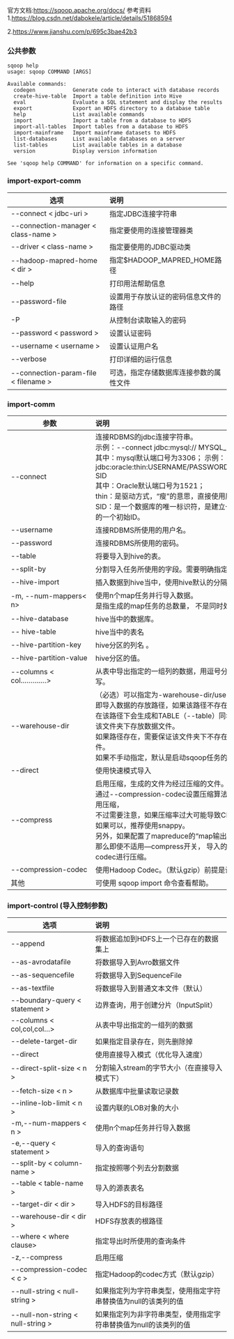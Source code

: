 官方文档:https://sqoop.apache.org/docs/
参考资料
1.https://blog.csdn.net/dabokele/article/details/51868594

2.<https://www.jianshu.com/p/695c3bae42b3>

### 公共参数

<div id='publicParams'></div>

```shell
sqoop help
usage: sqoop COMMAND [ARGS]

Available commands:
  codegen            Generate code to interact with database records
  create-hive-table  Import a table definition into Hive
  eval               Evaluate a SQL statement and display the results
  export             Export an HDFS directory to a database table
  help               List available commands
  import             Import a table from a database to HDFS
  import-all-tables  Import tables from a database to HDFS
  import-mainframe   Import mainframe datasets to HDFS
  list-databases     List available databases on a server
  list-tables        List available tables in a database
  version            Display version information

See 'sqoop help COMMAND' for information on a specific command.
```





###  import-export-comm

<div id="import-comm"></div>



| 选项                                 | 说明                                   |
| ------------------------------------ | :------------------------------------- |
| --connect < jdbc-uri >               | 指定JDBC连接字符串                     |
| --connection-manager < class-name >  | 指定要使用的连接管理器类               |
| --driver < class-name >              | 指定要使用的JDBC驱动类                 |
| --hadoop-mapred-home < dir >         | 指定$HADOOP_MAPRED_HOME路径            |
| --help                               | 打印用法帮助信息                       |
| --password-file                      | 设置用于存放认证的密码信息文件的路径   |
| -P                                   | 从控制台读取输入的密码                 |
| --password < password >              | 设置认证密码                           |
| --username < username >              | 设置认证用户名                         |
| --verbose                            | 打印详细的运行信息                     |
| --connection-param-file < filename > | 可选，指定存储数据库连接参数的属性文件 |



### import-comm



| 参数                                                         | 说明                                                         |
| ------------------------------------------------------------ | :----------------------------------------------------------- |
| --connect                                                    | 连接RDBMS的jdbc连接字符串。<br /> 示例：--connect     jdbc:mysql:// MYSQL_SERVER: PORT / DBNAME <br />其中：mysql默认端口号为3306； 示例：--connect jdbc:oracle:thin:USERNAME/PASSWORD@ORACLE_SERVER:PORT: SID<br /> 其中：Oracle默认端口号为1521；<br /> thin：是驱动方式，“瘦”的意思，直接使用原生的Oracle JDBC驱动；<br /> SID：是一个数据库的唯一标识符，是建立一个数据库时系统自动赋予的一个初始ID。 |
| --username                                                   | 连接RDBMS所使用的用户名。                                    |
| --password                                                   | 连接RDBMS所使用的密码。                                      |
| --table                                                      | 将要导入到hive的表。                                         |
| --split-by                                                   | 分割导入任务所使用的字段。需要明确指定，推荐使用主键。       |
| --hive-import                                                | 插入数据到hive当中，使用hive默认的分隔符。                   |
| -m, --num-mappers< n>                                        | 使用n个map任务并行导入数据。<br />是指生成的map任务的总数量， 不是同时处于RUNNING状态的数量。 |
| --hive-database                                              | hive当中的数据库。                                           |
| -- hive-table                                                | hive当中的表名                                               |
| --hive-partition-key                                         | hive分区的列名 。                                            |
| --hive-partition-value                                       | hive分区的值。                                               |
| --columns < col………….>&nbsp;&nbsp;&nbsp;&nbsp;&nbsp;&nbsp;&nbsp;&nbsp;&nbsp;&nbsp;&nbsp;&nbsp;&nbsp;&nbsp;&nbsp;&nbsp;&nbsp;&nbsp;&nbsp;&nbsp; | 从表中导出指定的一组列的数据，用逗号分隔， oracle中列名需要大写。 |
| --warehouse-dir                                              | （必选）可以指定为-warehouse-dir/user/hive/warehouse/ <br />即导入数据的存放路径，如果该路径不存在，会首先创建。<br /> 在该路径下会生成和TABLE（--table）同名的文件夹，<br />该文件夹下存放数据文件。 <br />如果路径存在，需要保证该文件夹下不存在与TABLE(--table)同名文件。<br /> 如果不手动指定，默认是启动sqoop任务的用户的home目录。 |
| --direct                                                     | 使用快速模式导入                                             |
| --compress                                                   | 启用压缩，生成的文件为经过压缩的文件。 默认使用GZIP算法。<br /> 通过--compression-codec设置压缩算法。 通常当空间不够时可以使用压缩，<br />不过需要注意，如果压缩率过大可能导致CPU占用过高。 <br />如果可以，推荐使用snappy。 <br />另外，如果配置了mapreduce的“map输出压缩”， <br />那么即使不适用—compress开关， 导入的数据文件也会使用对应的codec进行压缩。 |
| --compression-codec                                          | 使用Hadoop Codec。（默认gzip）前提是设置了—cpmpress。        |
| 其他                                                         | 可使用 sqoop import 命令查看帮助。                           |



### import-control (导入控制参数)

<div id="import-control"></div>

| 选项                              | 说明                                                         |
| --------------------------------- | :----------------------------------------------------------- |
| --append                          | 将数据追加到HDFS上一个已存在的数据集上                       |
| --as-avrodatafile                 | 将数据导入到Avro数据文件                                     |
| --as-sequencefile                 | 将数据导入到SequenceFile                                     |
| --as-textfile                     | 将数据导入到普通文本文件（默认）                             |
| --boundary-query < statement >    | 边界查询，用于创建分片（InputSplit）                         |
| --columns < col,col,col…>         | 从表中导出指定的一组列的数据                                 |
| --delete-target-dir               | 如果指定目录存在，则先删除掉                                 |
| --direct                          | 使用直接导入模式（优化导入速度）                             |
| --direct-split-size < n >         | 分割输入stream的字节大小（在直接导入模式下）                 |
| --fetch-size < n >                | 从数据库中批量读取记录数                                     |
| --inline-lob-limit < n >          | 设置内联的LOB对象的大小                                      |
| -m,--num-mappers < n >            | 使用n个map任务并行导入数据                                   |
| -e,--query < statement >          | 导入的查询语句                                               |
| --split-by < column-name >        | 指定按照哪个列去分割数据                                     |
| --table < table-name >            | 导入的源表表名                                               |
| --target-dir < dir >              | 导入HDFS的目标路径                                           |
| --warehouse-dir < dir >           | HDFS存放表的根路径                                           |
| --where < where clause>           | 指定导出时所使用的查询条件                                   |
| -z,--compress                     | 启用压缩                                                     |
| --compression-codec < c >         | 指定Hadoop的codec方式（默认gzip）                            |
| --null-string < null-string >     | 如果指定列为字符串类型，使用指定字符串替换值为null的该类列的值 |
| --null-non-string < null-string > | 如果指定列为非字符串类型，使用指定字符串替换值为null的该类列的值 |





